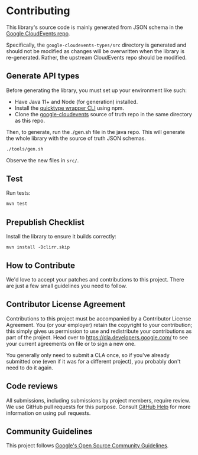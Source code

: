 # Contributing

This library's source code is mainly generated from JSON schema in the [Google CloudEvents repo](https://github.com/googleapis/google-cloudevents).

Specifically, the `google-cloudevents-types/src` directory is generated and should not be modified as changes will be overwritten when the library is re-generated. Rather, the upstream CloudEvents repo should be modified.

## Generate API types

Before generating the library, you must set up your environment like such:
- Have Java 11+ and Node (for generation) installed.
- Install the [quicktype wrapper CLI](https://github.com/googleapis/google-cloudevents/tree/master/tools/quicktype-wrapper) using npm.
- Clone the [google-cloudevents](https://github.com/googleapis/google-cloudevents) source of truth repo in the same directory as this repo.

Then, to generate, run the ./gen.sh file in the java repo. This will generate the whole library with the source of truth JSON schemas.

```sh
./tools/gen.sh
```

Observe the new files in `src/`.

## Test
  
Run tests:

```sh
mvn test
```

## Prepublish Checklist

Install the library to ensure it builds correctly:

```
mvn install -Dclirr.skip
```

## How to Contribute

We'd love to accept your patches and contributions to this project. There are
just a few small guidelines you need to follow.

## Contributor License Agreement

Contributions to this project must be accompanied by a Contributor License
Agreement. You (or your employer) retain the copyright to your contribution;
this simply gives us permission to use and redistribute your contributions as
part of the project. Head over to <https://cla.developers.google.com/> to see
your current agreements on file or to sign a new one.

You generally only need to submit a CLA once, so if you've already submitted one
(even if it was for a different project), you probably don't need to do it
again.

## Code reviews

All submissions, including submissions by project members, require review. We
use GitHub pull requests for this purpose. Consult
[GitHub Help](https://help.github.com/articles/about-pull-requests/) for more
information on using pull requests.

## Community Guidelines

This project follows [Google's Open Source Community
Guidelines](https://opensource.google/conduct/).
